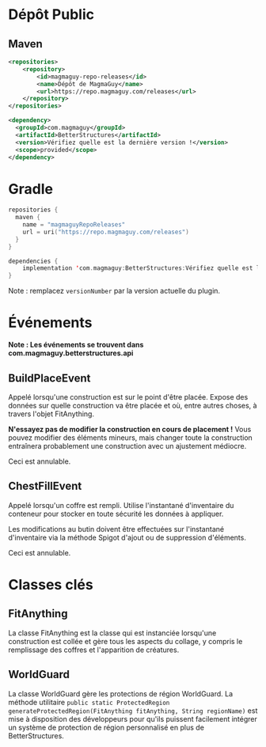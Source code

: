 # Dépôt Public

## Maven
```xml
<repositories>
    <repository>
        <id>magmaguy-repo-releases</id>
        <name>Dépôt de MagmaGuy</name>
        <url>https://repo.magmaguy.com/releases</url>
    </repository>
</repositories>

<dependency>
  <groupId>com.magmaguy</groupId>
  <artifactId>BetterStructures</artifactId>
  <version>Vérifiez quelle est la dernière version !</version>
  <scope>provided</scope>
</dependency>
```

# Gradle
```kt
repositories {
  maven {
    name = "magmaguyRepoReleases"
    url = uri("https://repo.magmaguy.com/releases")
  }
}

dependencies {
    implementation 'com.magmaguy:BetterStructures:Vérifiez quelle est la dernière version !'
}
```

Note : remplacez `versionNumber` par la version actuelle du plugin.

# Événements

**Note : Les événements se trouvent dans com.magmaguy.betterstructures.api**

## BuildPlaceEvent

Appelé lorsqu'une construction est sur le point d'être placée. Expose des données sur quelle construction va être placée
et où, entre autres choses, à travers l'objet FitAnything.

**N'essayez pas de modifier la construction en cours de placement !** Vous pouvez modifier des éléments mineurs, mais
changer toute la construction entraînera probablement une construction avec un ajustement médiocre.

Ceci est annulable.

## ChestFillEvent

Appelé lorsqu'un coffre est rempli. Utilise l'instantané d'inventaire du conteneur pour stocker en toute sécurité les
données à appliquer.

Les modifications au butin doivent être effectuées sur l'instantané d'inventaire via la méthode Spigot d'ajout ou de
suppression d'éléments.

Ceci est annulable.

# Classes clés

## FitAnything

La classe FitAnything est la classe qui est instanciée lorsqu'une construction est collée et gère tous les aspects du
collage, y compris le remplissage des coffres et l'apparition de créatures.

## WorldGuard

La classe WorldGuard gère les protections de région WorldGuard. La méthode
utilitaire `public static ProtectedRegion generateProtectedRegion(FitAnything fitAnything, String regionName)` est mise
à disposition des développeurs pour qu'ils puissent facilement intégrer un système de protection de région personnalisé
en plus de BetterStructures.
